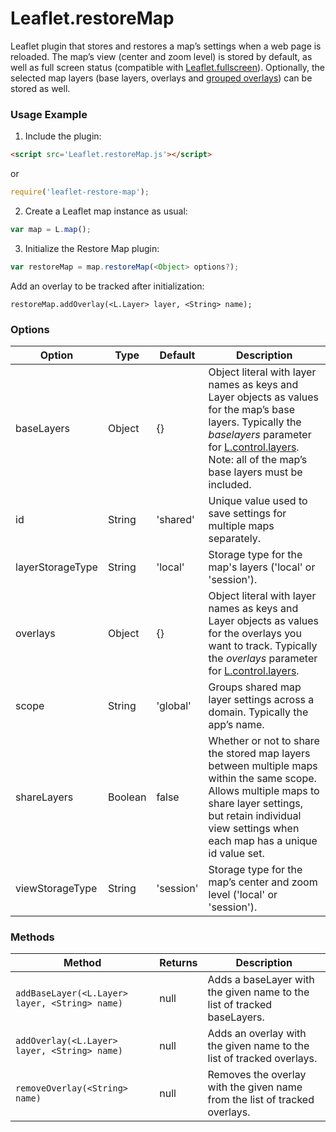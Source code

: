 # Leaflet.restoreMap

Leaflet plugin that stores and restores a map’s settings when a web page is reloaded. The map’s view (center and zoom level) is stored by default, as well as full screen status (compatible with [Leaflet.fullscreen](https://github.com/shaefner-usgs/Leaflet.fullscreen)). Optionally, the selected map layers (base layers, overlays and [grouped overlays](https://github.com/ismyrnow/leaflet-groupedlayercontrol)) can be stored as well.

### Usage Example

1. Include the plugin:

```html
<script src='Leaflet.restoreMap.js'></script>
```

or 

```js
require('leaflet-restore-map');
```

2. Create a Leaflet map instance as usual:

```js
var map = L.map();
```

3. Initialize the Restore Map plugin:

```js
var restoreMap = map.restoreMap(<Object> options?);
```

Add an overlay to be tracked after initialization:

```
restoreMap.addOverlay(<L.Layer> layer, <String> name);
```

### Options

| Option | Type | Default | Description |
| ------ | ------ | ------ | ------ |
| baseLayers | Object | {} | Object literal with layer names as keys and Layer objects as values for the map’s base layers. Typically the *baselayers* parameter for [L.control.layers](https://leafletjs.com/reference.html#control-layers). Note: all of the map’s base layers must be included. |
| id | String | 'shared' | Unique value used to save settings for multiple maps separately. |
| layerStorageType | String | 'local' | Storage type for the map's layers ('local' or 'session'). |
| overlays | Object | {} | Object literal with layer names as keys and Layer objects as values for the overlays you want to track. Typically the *overlays* parameter for [L.control.layers](https://leafletjs.com/reference.html#control-layers). |
| scope | String | 'global' | Groups shared map layer settings across a domain. Typically the app’s name. |
| shareLayers | Boolean | false | Whether or not to share the stored map layers between multiple maps within the same scope. Allows multiple maps to share layer settings, but retain individual view settings when each map has a unique id value set. |
| viewStorageType | String | 'session' | Storage type for the map’s center and zoom level ('local' or 'session'). |

### Methods

| Method | Returns | Description |
| ------ | ------ | ------ |
| `addBaseLayer(<L.Layer> layer, <String> name)` | null | Adds a baseLayer with the given name to the list of tracked baseLayers. |
| `addOverlay(<L.Layer> layer, <String> name)` | null | Adds an overlay with the given name to the list of tracked overlays. |
| `removeOverlay(<String> name)` | null | Removes the overlay with the given name from the list of tracked overlays. |
